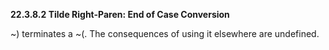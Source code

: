 **22.3.8.2 Tilde Right-Paren: End of Case Conversion** 

~) terminates a ~(. The consequences of using it elsewhere are undefined. 

